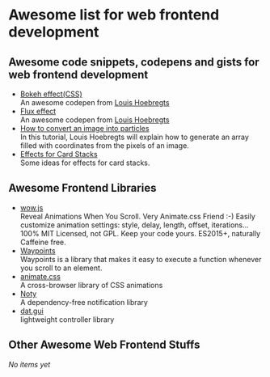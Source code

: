 # Awesome list for web frontend development

## Awesome code snippets, codepens and gists for web frontend development

- [Bokeh effect(CSS)](https://codepen.io/Mamboleoo/pen/BxMQYQ)  
An awesome codepen from [Louis Hoebregts](https://codepen.io/Mamboleoo/)
- [Flux effect](https://codepen.io/Mamboleoo/pen/eEvJKo)  
An awesome codepen from [Louis Hoebregts](https://codepen.io/Mamboleoo/)
- [How to convert an image into particles](https://codepen.io/Mamboleoo/post/how-to-convert-an-image-into-particles)  
In this tutorial, Louis Hoebregts will explain how to generate an array filled with coordinates from the pixels of an image.
- [Effects for Card Stacks](https://tympanus.net/Development/CardStackEffects/)  
Some ideas for effects for card stacks.

## Awesome Frontend Libraries

- [wow.js](https://wowjs.uk/)  
Reveal Animations When You Scroll. Very Animate.css Friend :-) 
Easily customize animation settings: style, delay, length, offset, iterations... 
100% MIT Licensed, not GPL. Keep your code yours. 
ES2015+, naturally Caffeine free.
- [Waypoints](http://imakewebthings.com/waypoints/)  
Waypoints is a library that makes it easy to execute a function whenever you scroll to an element.
- [animate.css](https://daneden.github.io/animate.css/)  
A cross-browser library of CSS animations
- [Noty](https://ned.im/noty/#/)  
A dependency-free notification library
- [dat.gui](https://github.com/dataarts/dat.gui)  
lightweight controller library

## Other Awesome Web Frontend Stuffs

*No items yet*
